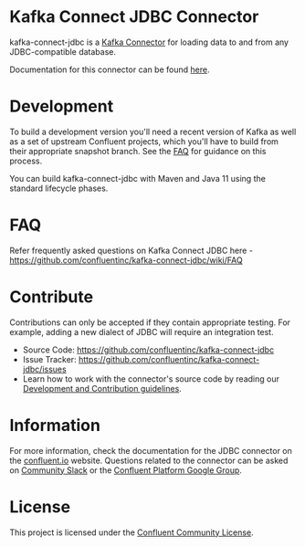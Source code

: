 # Kafka Connect JDBC Connector

kafka-connect-jdbc is a [Kafka Connector](http://kafka.apache.org/documentation.html#connect)
for loading data to and from any JDBC-compatible database.

Documentation for this connector can be found [here](http://docs.confluent.io/current/connect/connect-jdbc/docs/index.html).

# Development

To build a development version you'll need a recent version of Kafka as well as a set of upstream Confluent projects, which you'll have to build from their appropriate snapshot branch. See the [FAQ](https://github.com/confluentinc/kafka-connect-jdbc/wiki/FAQ)
for guidance on this process.

You can build kafka-connect-jdbc with Maven and Java 11 using the standard lifecycle phases.

# FAQ

Refer frequently asked questions on Kafka Connect JDBC here -
https://github.com/confluentinc/kafka-connect-jdbc/wiki/FAQ

# Contribute

Contributions can only be accepted if they contain appropriate testing. For example, adding a new dialect of JDBC will require an integration test.

- Source Code: https://github.com/confluentinc/kafka-connect-jdbc
- Issue Tracker: https://github.com/confluentinc/kafka-connect-jdbc/issues
- Learn how to work with the connector's source code by reading our [Development and Contribution guidelines](CONTRIBUTING.md).

# Information

For more information, check the documentation for the JDBC connector on the [confluent.io](https://docs.confluent.io/current/connect/kafka-connect-jdbc/index.html) website. Questions related to the connector can be asked on [Community Slack](https://launchpass.com/confluentcommunity) or the [Confluent Platform Google Group](https://groups.google.com/forum/#!topic/confluent-platform/).

# License

This project is licensed under the [Confluent Community License](LICENSE).

